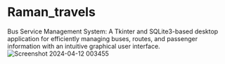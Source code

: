 # Raman_travels
Bus Service Management System: A Tkinter and SQLite3-based desktop application for efficiently managing buses, routes, and passenger information with an intuitive graphical user interface.
![Screenshot 2024-04-12 003455](https://github.com/Ram22an/Raman_travels/assets/118821139/778a4a7c-aeae-4ae2-825d-139490e71776)
